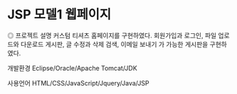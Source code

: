 # JSP 모델1 웹페이지

◎ 프로젝트 설명
커스텀 티셔츠 홈페이지를 구현하였다. 회원가입과 로그인, 파일 업로드와 다운로드 게시판, 글 수정과 삭제 검색, 이메일 보내기 가 가능한 게시판을 구현하였다.


개발환경
Eclipse/Oracle/Apache Tomcat/JDK

사용언어
HTML/CSS/JavaScript/Jquery/Java/JSP

